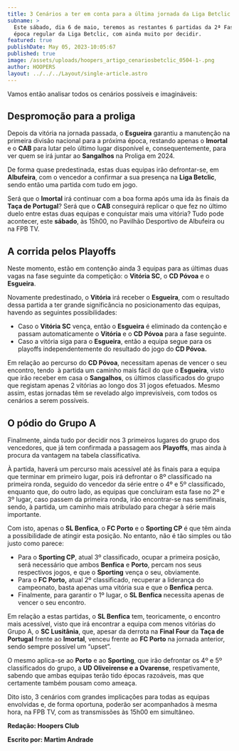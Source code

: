 ```yaml
---
title: 3 Cenários a ter em conta para a última jornada da Liga Betclic
subname: >
  Este sábado, dia 6 de maio, teremos as restantes 6 partidas da 2ª Fase da
  época regular da Liga Betclic, com ainda muito por decidir.
featured: true
publishDate: May 05, 2023-10:05:67
published: true
image: /assets/uploads/hoopers_artigo_cenariosbetclic_0504-1-.png
author: HOOPERS
layout: ../../../Layout/single-article.astro
---
```

Vamos então analisar todos os cenários possíveis e imagináveis:

## Despromoção para a proliga

Depois da vitória na jornada passada, o **Esgueira** garantiu a manutenção na primeira divisão nacional para a próxima época, restando apenas o **Imortal** e o **CAB** para lutar pelo último lugar disponível e, consequentemente, para ver quem se irá juntar ao **Sangalhos** na Proliga em 2024.

De forma quase predestinada, estas duas equipas irão defrontar-se, em **Albufeira**, com o vencedor a confirmar a sua presença na **Liga Betclic**, sendo então uma partida com tudo em jogo.

Será que o **Imortal** irá continuar com a boa forma após uma ida às finais da **Taça de Portugal**? Será que o **CAB** conseguirá replicar o que fez no último duelo entre estas duas equipas e conquistar mais uma vitória? Tudo pode acontecer, este **sábado**, às 15h00, no Pavilhão Desportivo de Albufeira ou na FPB TV.

## A corrida pelos Playoffs

Neste momento, estão em contenção ainda 3 equipas para as últimas duas vagas na fase seguinte da competição: o **Vitória SC**, o **CD Póvoa** e o **Esgueira**.

Novamente predestinado, o **Vitória** irá receber o **Esgueira**, com o resultado dessa partida a ter grande significância no posicionamento das equipas, havendo as seguintes possibilidades:

* Caso o **Vitória SC** vença, então o **Esgueira** é eliminado da contenção e passam automaticamente o **Vitória** e o **CD Póvoa** para a fase seguinte.
* Caso a vitória siga para o **Esgueira**, então a equipa segue para os playoffs independentemente do resultado do jogo do **CD Póvoa.**

Em relação ao percurso do **CD Póvoa**, necessitam apenas de vencer o seu encontro, tendo  à partida um caminho mais fácil do que o **Esgueira**, visto que irão receber em casa o **Sangalhos**, os últimos classificados do grupo que registam apenas 2 vitórias ao longo dos 31 jogos efetuados. Mesmo assim, estas jornadas têm se revelado algo imprevisíveis, com todos os cenários a serem possíveis.

## O pódio do Grupo A

Finalmente, ainda tudo por decidir nos 3 primeiros lugares do grupo dos vencedores, que já tem confirmada a passagem aos **Playoffs**, mas ainda à procura da vantagem na tabela classificativa.

À partida, haverá um percurso mais acessível até às finais para a equipa que terminar em primeiro lugar, pois irá defrontar o 8º classificado na primeira ronda, seguido do vencedor da série entre o 4º e 5º classificado, enquanto que, do outro lado, as equipas que concluiram esta fase no 2º e 3º lugar, caso passem da primeira ronda, irão encontrar-se nas semifinais, sendo, à partida, um caminho mais atribulado para chegar à série mais importante.

Com isto, apenas o **SL Benfica**, o **FC Porto** e o **Sporting CP** é que têm ainda a possibilidade de atingir esta posição. No entanto, não é tão simples ou tão justo como parece:

* Para o **Sporting CP**, atual 3º classificado, ocupar a primeira posição, será necessário que ambos **Benfica** e **Porto**, percam nos seus respectivos jogos, e que o **Sporting** vença o seu, obviamente.
* Para o **FC Porto,** atual 2º classificado, recuperar a liderança do campeonato, basta apenas uma vitória sua e que o **Benfica** perca.
* Finalmente, para garantir o 1º lugar, o **SL Benfica** necessita apenas de vencer o seu encontro.

Em relação a estas partidas, o **SL Benfica** tem, teoricamente, o encontro mais acessível, visto que irá encontrar a equipa com menos vitórias do Grupo A, o **SC Lusitânia**, que, apesar da derrota na **Final Four** da **Taça de Portugal** frente ao **Imortal**, venceu frente ao **FC Porto** na jornada anterior, sendo sempre possível um “upset”.

O mesmo aplica-se ao **Porto** e ao **Sporting**, que irão defrontar os 4º e 5º classificados do grupo, a **UD Oliveirense e a Ovarense**, respetivamente, sabendo que ambas equipas terão tido épocas razoáveis, mas que certamente também pousam como ameaça.

Dito isto, 3 cenários com grandes implicações para todas as equipas envolvidas e, de forma oportuna, poderão ser acompanhados à mesma hora, na FPB TV, com as transmissões às 15h00 em simultâneo.

**Redação: Hoopers Club**

**Escrito por: Martim Andrade**